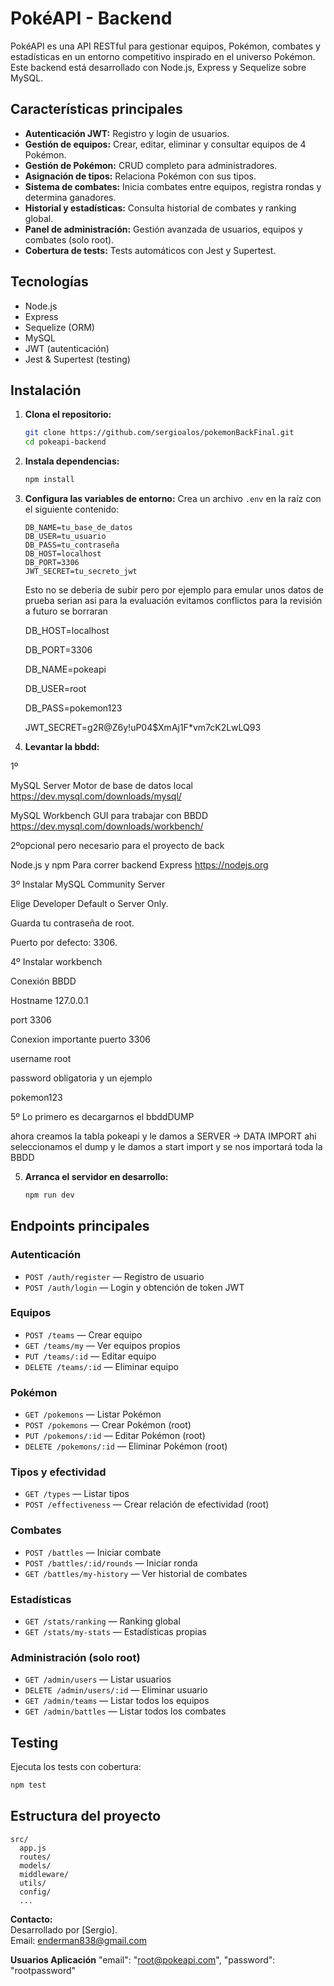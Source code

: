 # PokéAPI - Backend

PokéAPI es una API RESTful para gestionar equipos, Pokémon, combates y estadísticas en un entorno competitivo inspirado en el universo Pokémon. Este backend está desarrollado con Node.js, Express y Sequelize sobre MySQL.

## Características principales

- **Autenticación JWT:** Registro y login de usuarios.
- **Gestión de equipos:** Crear, editar, eliminar y consultar equipos de 4 Pokémon.
- **Gestión de Pokémon:** CRUD completo para administradores.
- **Asignación de tipos:** Relaciona Pokémon con sus tipos.
- **Sistema de combates:** Inicia combates entre equipos, registra rondas y determina ganadores.
- **Historial y estadísticas:** Consulta historial de combates y ranking global.
- **Panel de administración:** Gestión avanzada de usuarios, equipos y combates (solo root).
- **Cobertura de tests:** Tests automáticos con Jest y Supertest.

## Tecnologías

- Node.js
- Express
- Sequelize (ORM)
- MySQL
- JWT (autenticación)
- Jest & Supertest (testing)

## Instalación

1. **Clona el repositorio:**
   ```bash
   git clone https://github.com/sergioalos/pokemonBackFinal.git
   cd pokeapi-backend
   ```

2. **Instala dependencias:**
   ```bash
   npm install
   ```

3. **Configura las variables de entorno:**
   Crea un archivo `.env` en la raíz con el siguiente contenido:
   ```
   DB_NAME=tu_base_de_datos
   DB_USER=tu_usuario
   DB_PASS=tu_contraseña
   DB_HOST=localhost
   DB_PORT=3306
   JWT_SECRET=tu_secreto_jwt
   ```
   Esto no se deberia de subir pero por ejemplo para emular unos datos de prueba serian asi para la evaluación evitamos conflictos para la revisión a futuro se borraran

   DB_HOST=localhost

   DB_PORT=3306

   DB_NAME=pokeapi

   DB_USER=root

   DB_PASS=pokemon123

   JWT_SECRET=g2R@Z6y!uP04$XmAj1F*vm7cK2LwLQ93

4. **Levantar la bbdd:**

1º

MySQL Server	Motor de base de datos local	https://dev.mysql.com/downloads/mysql/


MySQL Workbench	GUI para trabajar con BBDD	https://dev.mysql.com/downloads/workbench/


2ºopcional pero necesario para el proyecto de back


Node.js y npm	Para correr backend Express	https://nodejs.org

3º Instalar MySQL Community Server

Elige Developer Default o Server Only.

Guarda tu contraseña de root.

Puerto por defecto: 3306.

4º Instalar workbench

Conexión BBDD

Hostname 127.0.0.1

port 3306

Conexion importante puerto 3306

username root

password obligatoria y un ejemplo 

pokemon123

5º Lo primero es decargarnos el bbddDUMP

ahora creamos la tabla pokeapi y le damos a SERVER -> DATA IMPORT ahi seleccionamos el dump y le damos a start import y se nos importará toda la BBDD

5. **Arranca el servidor en desarrollo:**
   ```bash
   npm run dev
   ```

## Endpoints principales

### Autenticación

- `POST /auth/register` — Registro de usuario
- `POST /auth/login` — Login y obtención de token JWT

### Equipos

- `POST /teams` — Crear equipo
- `GET /teams/my` — Ver equipos propios
- `PUT /teams/:id` — Editar equipo
- `DELETE /teams/:id` — Eliminar equipo

### Pokémon

- `GET /pokemons` — Listar Pokémon
- `POST /pokemons` — Crear Pokémon (root)
- `PUT /pokemons/:id` — Editar Pokémon (root)
- `DELETE /pokemons/:id` — Eliminar Pokémon (root)

### Tipos y efectividad

- `GET /types` — Listar tipos
- `POST /effectiveness` — Crear relación de efectividad (root)

### Combates

- `POST /battles` — Iniciar combate
- `POST /battles/:id/rounds` — Iniciar ronda
- `GET /battles/my-history` — Ver historial de combates

### Estadísticas

- `GET /stats/ranking` — Ranking global
- `GET /stats/my-stats` — Estadísticas propias

### Administración (solo root)

- `GET /admin/users` — Listar usuarios
- `DELETE /admin/users/:id` — Eliminar usuario
- `GET /admin/teams` — Listar todos los equipos
- `GET /admin/battles` — Listar todos los combates

## Testing

Ejecuta los tests con cobertura:
```bash
npm test
```

## Estructura del proyecto

```
src/
  app.js
  routes/
  models/
  middleware/
  utils/
  config/
  ...
```





**Contacto:**  
Desarrollado por [Sergio].  
Email: enderman838@gmail.com


**Usuarios Aplicación**
"email": "root@pokeapi.com",
"password": "rootpassword"
